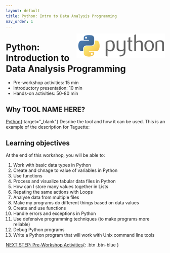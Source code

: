 ```yaml
---
layout: default
title: Python: Intro to Data Analysis Programming 
nav_order: 1
---
```

<img src="images/python-logo.png" style="float:right;width:280px;" alt="image description">

# Python: Introduction to Data Analysis Programming

- Pre-workshop activities: 15 min 
- Introductory presentation: 10 min
- Hands-on activities: 50-80 min

## Why TOOL NAME HERE? 

[Python](https://python.org/){:target="_blank"} Desribe the tool and how it can be used. This is an example of the description for Taguette:

## Learning objectives

At the end of this workshop, you will be able to:

1. Work with basic data types in Python
2. Create and chnage to value of variables in Python
3. Use functions
4. Process and visualize tabular data files in Python
5. How can I store many values together in Lists
6. Repating the same actions with Loops
7. Analyse data from multiple files
8. Make my programs do different things based on data values
9. Create and use functions
10. Handle errors and exceptions in Python
11. Use defensive programming techniques (to make programs more reliable)
12. Debug Python programs
13. Write a Python program that will work with Unix command line tools
 
[NEXT STEP: Pre-Workshop Activities](pre-workshop.html){: .btn .btn-blue }
